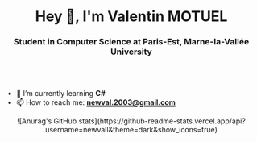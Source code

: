 
<h1 align="center">Hey 👋, I'm Valentin MOTUEL</h1>

<h3 align="center">Student in Computer Science at Paris-Est, Marne-la-Vallée University</h3>

<br>
  <br>

- 🌱 I’m currently learning **C#**
- 📫 How to reach me: **newval.2003@gmail.com**

<!--
![Top Langs](https://github-readme-stats.vercel.app/api/top-langs/?username=newvall&layout=compact&theme=vision-friendly-dark)
-->


<p  align="center"> ![Anurag's GitHub stats](https://github-readme-stats.vercel.app/api?username=newvall&theme=dark&show_icons=true) </p>
